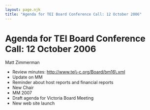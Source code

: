```yaml
---
layout: page.njk
title: "Agenda for TEI Board Conference Call: 12 October 2006"
---
```

# Agenda for TEI Board Conference Call: 12 October 2006









Matt Zimmerman


* Review minutes: http://www.tei\-c.org/Board/bm16\.xml
* Update on MM
* Reminder about host reports and financial reports
* New Chair
* MM 2007
* Draft agenda for Victoria Board Meeting
* New web site launch




